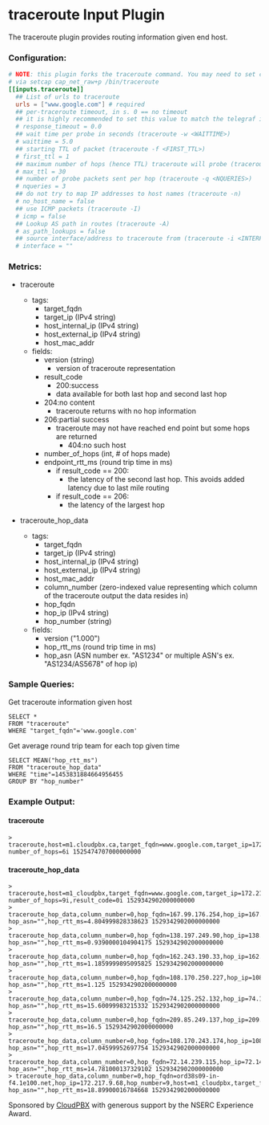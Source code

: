 # traceroute Input Plugin

The traceroute plugin provides routing information given end host.

### Configuration:

```toml
# NOTE: this plugin forks the traceroute command. You may need to set capabilities
# via setcap cap_net_raw+p /bin/traceroute
[[inputs.traceroute]]
  ## List of urls to traceroute
  urls = ["www.google.com"] # required
  ## per-traceroute timeout, in s. 0 == no timeout
  ## it is highly recommended to set this value to match the telegraf interval
  # response_timeout = 0.0
  ## wait time per probe in seconds (traceroute -w <WAITTIME>)
  # waittime = 5.0
  ## starting TTL of packet (traceroute -f <FIRST_TTL>)
  # first_ttl = 1
  ## maximum number of hops (hence TTL) traceroute will probe (traceroute -m <MAX_TTL>)
  # max_ttl = 30
  ## number of probe packets sent per hop (traceroute -q <NQUERIES>)
  # nqueries = 3
  ## do not try to map IP addresses to host names (traceroute -n)
  # no_host_name = false
  ## use ICMP packets (traceroute -I)
  # icmp = false
  ## Lookup AS path in routes (traceroute -A)
  # as_path_lookups = false
  ## source interface/address to traceroute from (traceroute -i <INTERFACE/SRC_ADDR>)
  # interface = ""
```

### Metrics:

- traceroute
  - tags:
    - target_fqdn 
    - target_ip (IPv4 string)
    - host_internal_ip (IPv4 string)
    - host_external_ip (IPv4 string)
    - host_mac_addr 
  - fields:
    - version (string)
      - version of traceroute representation
    - result_code
        - 200:success
	  - data available for both last hop and second last hop
	- 204:no content
	  - traceroute returns with no hop information
	- 206:partial success
	  - traceroute may not have reached end point but some hops are returned
      	- 404:no such host
    - number_of_hops (int, # of hops made)
    - endpoint_rtt_ms (round trip time in ms)
      - if result_code == 200:
      	- the latency of the second last hop. This avoids added latency due to last mile routing
      - if result_code == 206:
      	- the latency of the largest hop

- traceroute_hop_data
  - tags:
    - target_fqdn
    - target_ip (IPv4 string)
    - host_internal_ip (IPv4 string)
    - host_external_ip (IPv4 string)
    - host_mac_addr
    - column_number (zero-indexed value representing which column of the traceroute output the data resides in)
    - hop_fqdn
    - hop_ip (IPv4 string)
    - hop_number (string)
  - fields:
    - version ("1.000")
    - hop_rtt_ms (round trip time in ms)
    - hop_asn (ASN number ex. "AS1234" or multiple ASN's ex. "AS1234/AS5678" of hop ip)

### Sample Queries:

Get traceroute information given host
```
SELECT *
FROM "traceroute"
WHERE "target_fqdn"='www.google.com'
```

Get average round trip team for each top given time
```
SELECT MEAN("hop_rtt_ms")
FROM "traceroute_hop_data"
WHERE "time"=1453831884664956455
GROUP BY "hop_number"
```

### Example Output:

#### traceroute
```
> traceroute,host=m1.cloudpbx.ca,target_fqdn=www.google.com,target_ip=172.217.0.100 number_of_hops=6i 1525474707000000000
```

#### traceroute_hop_data
```
> traceroute,host=m1_cloudpbx,target_fqdn=www.google.com,target_ip=172.217.9.68 number_of_hops=9i,result_code=0i 1529342902000000000
> traceroute_hop_data,column_number=0,hop_fqdn=167.99.176.254,hop_ip=167.99.176.254,hop_number=1,host=m1_cloudpbx,target_fqdn=www.google.com,target_ip=172.217.9.68 hop_asn="",hop_rtt_ms=4.804999828338623 1529342902000000000
> traceroute_hop_data,column_number=0,hop_fqdn=138.197.249.90,hop_ip=138.197.249.90,hop_number=2,host=m1_cloudpbx,target_fqdn=www.google.com,target_ip=172.217.9.68 hop_asn="",hop_rtt_ms=0.9390000104904175 1529342902000000000
> traceroute_hop_data,column_number=0,hop_fqdn=162.243.190.33,hop_ip=162.243.190.33,hop_number=3,host=m1_cloudpbx,target_fqdn=www.google.com,target_ip=172.217.9.68 hop_asn="",hop_rtt_ms=1.1859999895095825 1529342902000000000
> traceroute_hop_data,column_number=0,hop_fqdn=108.170.250.227,hop_ip=108.170.250.227,hop_number=4,host=m1_cloudpbx,target_fqdn=www.google.com,target_ip=172.217.9.68 hop_asn="",hop_rtt_ms=1.125 1529342902000000000
> traceroute_hop_data,column_number=0,hop_fqdn=74.125.252.132,hop_ip=74.125.252.132,hop_number=5,host=m1_cloudpbx,target_fqdn=www.google.com,target_ip=172.217.9.68 hop_asn="",hop_rtt_ms=15.60099983215332 1529342902000000000
> traceroute_hop_data,column_number=0,hop_fqdn=209.85.249.137,hop_ip=209.85.249.137,hop_number=6,host=m1_cloudpbx,target_fqdn=www.google.com,target_ip=172.217.9.68 hop_asn="",hop_rtt_ms=16.5 1529342902000000000
> traceroute_hop_data,column_number=0,hop_fqdn=108.170.243.174,hop_ip=108.170.243.174,hop_number=7,host=m1_cloudpbx,target_fqdn=www.google.com,target_ip=172.217.9.68 hop_asn="",hop_rtt_ms=17.04599952697754 1529342902000000000
> traceroute_hop_data,column_number=0,hop_fqdn=72.14.239.115,hop_ip=72.14.239.115,hop_number=8,host=m1_cloudpbx,target_fqdn=www.google.com,target_ip=172.217.9.68 hop_asn="",hop_rtt_ms=14.781000137329102 1529342902000000000
> traceroute_hop_data,column_number=0,hop_fqdn=ord38s09-in-f4.1e100.net,hop_ip=172.217.9.68,hop_number=9,host=m1_cloudpbx,target_fqdn=www.google.com,target_ip=172.217.9.68 hop_asn="",hop_rtt_ms=18.89900016784668 1529342902000000000
```


Sponsored by [CloudPBX](http://CloudPBX.ca) with generous support by the NSERC Experience Award.
